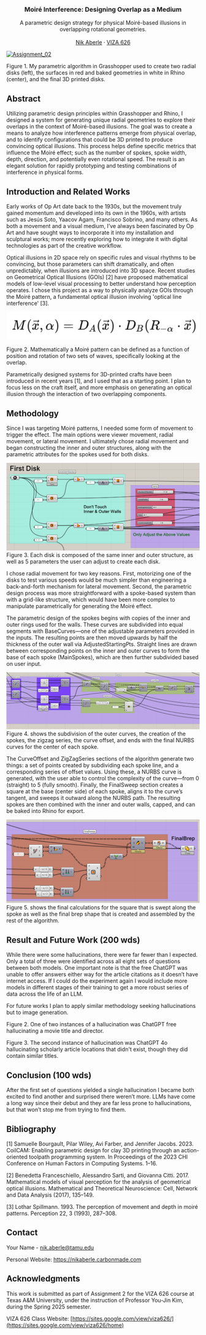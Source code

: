 <!-- Improved compatibility of back to top link: See: https://github.com/othneildrew/Best-README-Template/pull/73 -->
<a id="readme-top"></a>

<!-- PROJECT SHIELDS -->
<!--
*** I'm using markdown "reference style" links for readability.
*** Reference links are enclosed in brackets [ ] instead of parentheses ( ).
*** See the bottom of this document for the declaration of the reference variables
*** for contributors-url, forks-url, etc. This is an optional, concise syntax you may use.
*** https://www.markdownguide.org/basic-syntax/#reference-style-links
-->




<!-- PROJECT LOGO -->
<br />
<div align="center">
  </a>

  <h3 align="center">Moiré Interference: Designing Overlap as a Medium</h3>

  <p align="center">
    A parametric design strategy for physical Moiré-based illusions in overlapping rotational geometries.
    <br />
    <br />
    <a href="https://nikaberle.carbonmade.com">Nik Aberle</a>
    &middot;
    <a href="https://sites.google.com/view/viza626/home">VIZA 626</a>
  </p>
</div>

[![Assignment_02][images-fig1]](https://github.com/Naaberle/Assignment_02/blob/main/images/fig1.png)

Figure 1. My parametric algorithm in Grasshopper used to create two radial disks (left), the surfaces in red and baked geometries in white in Rhino (center), and the final 3D printed disks. 

<!-- Abstract -->
## Abstract
Utilizing parametric design principles within Grasshopper and Rhino, I designed a system for generating unique radial geometries to explore their overlaps in the context of Moiré-based illusions. The goal was to create a means to analyze how interference patterns emerge from physical overlap, and to identify configurations that could be 3D printed to produce convincing optical illusions. This process helps define specific metrics that influence the Moiré effect; such as the number of spokes, spoke width, depth, direction, and potentially even rotational speed. The result is an elegant solution for rapidly prototyping and testing combinations of interference in physical forms.

<!-- Introduction and Related Works -->
## Introduction and Related Works
Early works of Op Art date back to the 1930s, but the movement truly gained momentum and developed into its own in the 1960s, with artists such as Jesús Soto, Yaacov Agam, Francisco Sobrino, and many others. As both a movement and a visual medium, I’ve always been fascinated by Op Art and have sought ways to incorporate it into my installation and sculptural works; more recently exploring how to integrate it with digital technologies as part of the creative workflow.

Optical illusions in 2D space rely on specific rules and visual rhythms to be convincing, but those parameters can shift dramatically, and often unpredictably, when illusions are introduced into 3D space. Recent studies on Geometrical Optical Illusions (GOIs) [2] have proposed mathematical models of low-level visual processing to better understand how perception operates. I chose this project as a way to physically analyze GOIs through the Moiré pattern, a fundamental optical illusion involving 'optical line interference' [3].

[![Assignment_02][images-fig2]](https://github.com/Naaberle/Assignment_02/blob/main/images/fig2.png?)

Figure  2. Mathematically a Moiré pattern can be defined as a function of position and rotation of two sets of waves, specifically looking at the overlap. 

Parametrically designed systems for 3D-printed crafts have been introduced in recent years [1], and I used that as a starting point. I plan to focus less on the craft itself, and more emphasis on generating an optical illusion through the interaction of two overlapping components.


## Methodology 
Since I was targeting Moiré patterns, I needed some form of movement to trigger the effect. The main options were viewer movement, radial movement, or lateral movement. I ultimately chose radial movement and began constructing the inner and outer structures, along with the parametric attributes for the spokes used for both disks.

[![Assignment_02][images-fig3]](https://github.com/Naaberle/Assignment_02/blob/main/images/fig3.png?)
Figure  3. Each disk is composed of the same inner and outer structure, as well as 5 parameters the user can adjust to create each disk.

I chose radial movement for two key reasons. First, motorizing one of the disks to test various speeds would be much simpler than engineering a back-and-forth mechanism for lateral movement. Second, the parametric design process was more straightforward with a spoke-based system than with a grid-like structure, which would have been more complex to manipulate parametrically for generating the Moiré effect.

The parametric design of the spokes begins with copies of the inner and outer rings used for the walls. These curves are subdivided into equal segments with BaseCurves—one of the adjustable parameters provided in the inputs. The resulting points are then moved upwards by half the thickness of the outer wall via AdjustedStartingPts. Straight lines are drawn between corresponding points on the inner and outer curves to form the base of each spoke (MainSpokes), which are then further subdivided based on user input.

[![Assignment_02][images-fig4]](https://github.com/Naaberle/Assignment_02/blob/main/images/fig4.png?)
Figure 4. shows the subdivision of the outer curves, the creation of the spokes, the zigzag series, the curve offset, and ends with the final NURBS curves for the center of each spoke.

The CurveOffset and ZigZagSeries sections of the algorithm generate two things: a set of points created by subdividing each spoke line, and a corresponding series of offset values. Using these, a NURBS curve is generated, with the user able to control the complexity of the curve—from 0 (straight) to 5 (fully smooth).
Finally, the FinalSweep section creates a square at the base (center side) of each spoke, aligns it to the curve’s tangent, and sweeps it outward along the NURBS path. The resulting spokes are then combined with the inner and outer walls, capped, and can be baked into Rhino for export.

[![Assignment_02][images-fig5]](https://github.com/Naaberle/Assignment_02/blob/main/images/fig5.png?)
Figure 5. shows the final calculations for the square that is swept along the spoke as well as the final brep shape that is created and assembled by the rest of the algorithm.


## Result and Future Work (200 wds)
While there were some hallucinations, there were far fewer than I expected. Only a total of three were identified across all eight sets of questions between both models. One important note is that the free ChatGPT was unable to offer answers either way for the article citations as it doesn’t have internet access. If I could do the experiment again I would include more models in different stages of their training to get a more robust series of data across the life of an LLM.

For future works I plan to apply similar methodology seeking hallucinations but to image generation. 



Figure 2. One of two instances of a hallucination was ChatGPT free hallucinating a movie title and director.



Figure 3. The second instance of hallucination was ChatGPT 4o hallucinating scholarly article locations that didn't exist, though they did contain similar titles.

## Conclusion (100 wds)
After the first set of questions yielded a single hallucination I became both excited to find another and surprised there weren’t more. LLMs have come a long way since their debut and they are far less prone to hallucinations, but that won’t stop me from trying to find them.

<!-- Bibliography -->
## Bibliography 
[1] Samuelle Bourgault, Pilar Wiley, Avi Farber, and Jennifer Jacobs. 2023. CoilCAM: Enabling parametric design for clay 3D printing through an action-oriented toolpath programming system. In Proceedings of the 2023 CHI Conference on Human Factors in Computing Systems. 1–16.

[2] Benedetta Franceschiello, Alessandro Sarti, and Giovanna Citti. 2017. Mathematical models of visual perception for the analysis of geometrical optical illusions. Mathematical and Theoretical Neuroscience: Cell, Network and Data Analysis (2017), 135–149.

[3] Lothar Spillmann. 1993. The perception of movement and depth in moiré patterns. Perception 22, 3 (1993), 287–308.

<!-- CONTACT -->
## Contact

Your Name - nik.aberle@tamu.edu

Personal Website: https://nikaberle.carbonmade.com




<!-- ACKNOWLEDGMENTS -->
## Acknowledgments

This work is submitted as part of Assignment 2 for the VIZA 626 course at Texas A&M University, under the instruction of Professor You-Jin Kim, during the Spring 2025 semester.

VIZA 626 Class Website: [https://sites.google.com/view/viza626/](https://sites.google.com/view/viza626/home)

<!-- MARKDOWN LINKS & IMAGES -->
<!-- https://www.markdownguide.org/basic-syntax/#reference-style-links -->
[contributors-shield]: https://img.shields.io/github/contributors/othneildrew/Best-README-Template.svg?style=for-the-badge
[contributors-url]: https://github.com/othneildrew/Best-README-Template/graphs/contributors
[forks-shield]: https://img.shields.io/github/forks/othneildrew/Best-README-Template.svg?style=for-the-badge
[forks-url]: https://github.com/othneildrew/Best-README-Template/network/members
[stars-shield]: https://img.shields.io/github/stars/othneildrew/Best-README-Template.svg?style=for-the-badge
[stars-url]: https://github.com/othneildrew/Best-README-Template/stargazers
[issues-shield]: https://img.shields.io/github/issues/othneildrew/Best-README-Template.svg?style=for-the-badge
[issues-url]: https://github.com/othneildrew/Best-README-Template/issues
[license-shield]: https://img.shields.io/github/license/othneildrew/Best-README-Template.svg?style=for-the-badge
[license-url]: https://github.com/othneildrew/Best-README-Template/blob/master/LICENSE.txt
[linkedin-shield]: https://img.shields.io/badge/-LinkedIn-black.svg?style=for-the-badge&logo=linkedin&colorB=555
[linkedin-url]: https://linkedin.com/in/othneildrew
[product-screenshot]: images/screenshot.png
[images-fig1]: images/fig1.png
[images-fig2]: images/fig2.png
[images-fig3]: images/fig3.png
[images-fig4]: images/fig4.png
[images-fig5]: images/fig5.png
[images-fig6]: images/fig6.png
[Next.js]: https://img.shields.io/badge/next.js-000000?style=for-the-badge&logo=nextdotjs&logoColor=white
[Next-url]: https://nextjs.org/
[React.js]: https://img.shields.io/badge/React-20232A?style=for-the-badge&logo=react&logoColor=61DAFB
[React-url]: https://reactjs.org/
[Vue.js]: https://img.shields.io/badge/Vue.js-35495E?style=for-the-badge&logo=vuedotjs&logoColor=4FC08D
[Vue-url]: https://vuejs.org/
[Angular.io]: https://img.shields.io/badge/Angular-DD0031?style=for-the-badge&logo=angular&logoColor=white
[Angular-url]: https://angular.io/
[Svelte.dev]: https://img.shields.io/badge/Svelte-4A4A55?style=for-the-badge&logo=svelte&logoColor=FF3E00
[Svelte-url]: https://svelte.dev/
[Laravel.com]: https://img.shields.io/badge/Laravel-FF2D20?style=for-the-badge&logo=laravel&logoColor=white
[Laravel-url]: https://laravel.com
[Bootstrap.com]: https://img.shields.io/badge/Bootstrap-563D7C?style=for-the-badge&logo=bootstrap&logoColor=white
[Bootstrap-url]: https://getbootstrap.com
[JQuery.com]: https://img.shields.io/badge/jQuery-0769AD?style=for-the-badge&logo=jquery&logoColor=white
[JQuery-url]: https://jquery.com 
